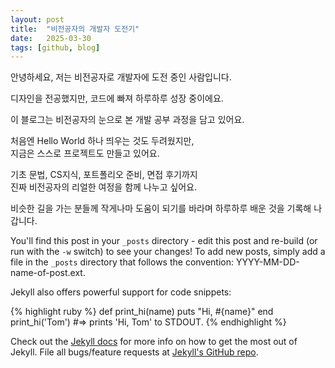 ```yaml
---
layout: post
title:  "비전공자의 개발자 도전기"
date:   2025-03-30
tags: [github, blog]
---
```


안녕하세요, 저는 비전공자로 개발자에 도전 중인 사람입니다.

디자인을 전공했지만, 코드에 빠져 하루하루 성장 중이에요.

이 블로그는 비전공자의 눈으로 본 개발 공부 과정을 담고 있어요.

처음엔 Hello World 하나 띄우는 것도 두려웠지만,<br>
지금은 스스로 프로젝트도 만들고 있어요.

기초 문법, CS지식, 포트폴리오 준비, 면접 후기까지<br>
진짜 비전공자의 리얼한 여정을 함께 나누고 싶어요.

비슷한 길을 가는 분들께 작게나마 도움이 되기를 바라며 하루하루 배운 것을 기록해 나갑니다.


You'll find this post in your `_posts` directory - edit this post and re-build (or run with the `-w` switch) to see your changes!
To add new posts, simply add a file in the `_posts` directory that follows the convention: YYYY-MM-DD-name-of-post.ext.

Jekyll also offers powerful support for code snippets:

{% highlight ruby %}
def print_hi(name)
  puts "Hi, #{name}"
end
print_hi('Tom')
#=> prints 'Hi, Tom' to STDOUT.
{% endhighlight %}

Check out the [Jekyll docs][jekyll] for more info on how to get the most out of Jekyll. File all bugs/feature requests at [Jekyll's GitHub repo][jekyll-gh].

[jekyll]:    http://jekyllrb.com
[jekyll-gh]: https://github.com/mojombo/jekyll